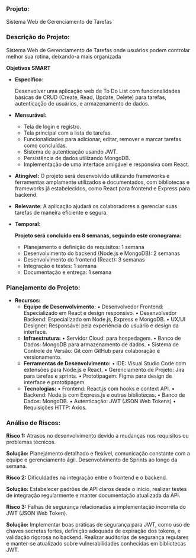 ### **Projeto:**

Sistema Web de Gerenciamento de Tarefas

### **Descrição do Projeto:**

Sistema Web de Gerenciamento de Tarefas onde usuários podem controlar melhor sua rotina, deixando-a mais organizada

**Objetivos SMART**

- **Específico**:
    
    Desenvolver uma aplicação web de To Do List com funcionalidades básicas de CRUD (Create, Read, Update, Delete) para tarefas, autenticação de usuários, e armazenamento de dados.
    
- **Mensurável:**
   - Tela de login e registro.
   - Tela principal com a lista de tarefas.
   - Funcionalidades para adicionar, editar, remover e   marcar tarefas como concluídas.
   - Sistema de autenticação usando JWT.
   - Persistência de dados utilizando MongoDB.
   - Implementação de uma interface amigável e responsiva com React.
- **Atingível:**
    O projeto será desenvolvido utilizando frameworks e ferramentas amplamente utilizados e
    documentados, com bibliotecas e frameworks já estabelecidos, como React para
    frontend e Express para backend.
- **Relevante**:
    A aplicação ajudará os colaboradores a gerenciar suas tarefas de maneira
    eficiente e segura.
- **Temporal:**
    
    **Projeto será concluído em 8 semanas, seguindo este cronograma:**
    
    - Planejamento e definição de requisitos: 1 semana
    - Desenvolvimento do backend (Node.js e MongoDB): 2 semanas
    - Desenvolvimento do frontend (React): 3 semanas
    - Integração e testes: 1 semana
    - Documentação e entrega: 1 semana

### **Planejamento do Projeto:**
<!-- - **Cronograma:**

| Etapa | Descrição | Tempo Estimado |
| --- | --- | --- |
| Planejamento e definição de requisitos | Levantamento de requisitos, escopo, diagramas, objetivos e recursos | 1 semana |
| Desenvolvimento do backend | Configuração do ambiente, criação de models e controllers, implementação de funcionalidades backend (Node.js e MongoDB) | 2 semanas |
| Desenvolvimento do frontend | Implementação da interface do usuário e funcionalidades frontend (React) | 3 semanas |
| Integração e testes | Integração entre frontend e backend, testes funcionais, correção de bugs | 1 semana |
| Documentação e entrega | Revisão final, documentação técnica e de usuário, preparação para entrega | 1 semana | -->
- **Recursos:**
    - **Equipe de Desenvolvimento:**
    • Desenvolvedor Frontend: Especializado em React e design responsivo.
    • Desenvolvedor Backend: Especializado em Node.js, Express e MongoDB.
    • UX/UI Designer: Responsável pela experiência do usuário e design da interface.
    - **Infraestrutura:**
    • Servidor Cloud: para hospedagem.
    • Banco de Dados: MongoDB para armazenamento de dados.
    • Sistema de Controle de Versão: Git com GitHub para colaboração e versionamento.
    - **Ferramentas de Desenvolvimento:**
    • IDE: Visual Studio Code com extensões para Node.js e React.
    • Gerenciamento de Projeto: Jira para tarefas e sprints.
    • Prototipagem: Figma para design de interface e prototipagem.
    - **Tecnologias:**
    • Frontend: React.js com hooks e context API.
    • Backend: Node.js com Express.js e outras bibliotecas.
    • Banco de Dados: MongoDB.
    • Autenticação: JWT (JSON Web Tokens)
    • Requisições HTTP: Axios.

### **Análise de Riscos:**

**Risco 1:** Atrasos no desenvolvimento devido a mudanças nos requisitos ou problemas técnicos.

**Solução:** Planejamento detalhado e flexível, comunicação constante com a equipe e gerenciamento ágil. Desenvolvimento de Sprints ao longo da semana.

**Risco 2:** Dificuldades na integração entre o frontend e o backend.

**Solução:** Estabelecer padrões de API claros desde o início, realizar testes de integração regularmente e manter documentação atualizada da API.

**Risco 3:** Falhas de segurança relacionadas à implementação incorreta do JWT (JSON Web Token).

**Solução:** Implementar boas práticas de segurança para JWT, como uso de chaves secretas fortes, definição adequada de expiração dos tokens, e validação rigorosa no backend. Realizar auditorias de segurança regulares e manter-se atualizado sobre vulnerabilidades conhecidas em bibliotecas JWT.
